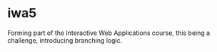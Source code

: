 # iwa5
Forming part of the Interactive Web Applications course, this being a challenge, introducing branching logic.
